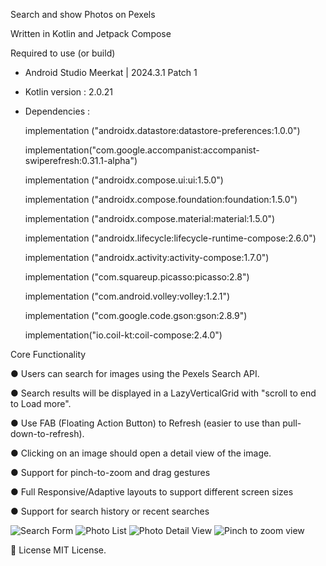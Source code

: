 Search and show Photos on Pexels

Written in Kotlin and Jetpack Compose

Required to use (or build)
- Android Studio Meerkat | 2024.3.1 Patch 1
- Kotlin version : 2.0.21
- Dependencies :

    implementation ("androidx.datastore:datastore-preferences:1.0.0")

    implementation("com.google.accompanist:accompanist-swiperefresh:0.31.1-alpha")

    implementation ("androidx.compose.ui:ui:1.5.0")

    implementation ("androidx.compose.foundation:foundation:1.5.0")

    implementation ("androidx.compose.material:material:1.5.0")

    implementation ("androidx.lifecycle:lifecycle-runtime-compose:2.6.0")

    implementation ("androidx.activity:activity-compose:1.7.0")

    implementation ("com.squareup.picasso:picasso:2.8")

    implementation ("com.android.volley:volley:1.2.1")

    implementation ("com.google.code.gson:gson:2.8.9")

    implementation("io.coil-kt:coil-compose:2.4.0")


Core Functionality

● Users can search for images using the Pexels Search API.

● Search results will be displayed in a LazyVerticalGrid with "scroll to end to Load more".

● Use FAB (Floating Action Button) to Refresh (easier to use than pull-down-to-refresh).

● Clicking on an image should open a detail view of the image.

● Support for pinch-to-zoom and drag gestures

● Full Responsive/Adaptive layouts to support different screen sizes

● Support for search history or recent searches


![Search Form](https://photos.google.com/share/AF1QipM5mCLteF6DZAqXuow0R_NzdsZJ6RXeqQ1OaCw1uazHyCRZJuMTXvAa3Z7nOnPzWQ/photo/AF1QipP1ufy-kqXh-TDkSUgnQW1NELH3G-hLxLknRZrp?key=cmplTXBlSlVlSE9zLXVXRzRpQkZJNjhSWHBBNm9n)
![Photo List](https://photos.google.com/share/AF1QipMDd_gl0F_ZK4uDnOqbOaHfGdyyRY4Ye6jNW6JLG41Bctd9pdRduG1EXlpur8NoYg/photo/AF1QipNYl8venDNPU_gawH858EVOOoG2JzPMejg0UXhm?key=YTlqZDNoVmltYmN6MVhKTW9fN1FXbENqdl8tX01n)
![Photo Detail View](https://photos.google.com/share/AF1QipMD7yQcSB4a_jhQZfuuRTyR6zEWhp1Ah2rfu_pBhvZDy7IyQf4GuFaFBYY8lwCAOg/photo/AF1QipP_EuYagCeCvXtL4kHjbb0ykaGtxxb_Lx83AsCk?key=WFptV3YxeU5VSVV2TFVMQzVHY1Vjdk0xQnl5OF9R)
![Pinch to zoom view](https://photos.google.com/share/AF1QipM6EekVFORqjDOyH3Qws5BD0n5v--u-y581Y_8t4AO4dBTkPKNi93Plft3wLdwZ9A/photo/AF1QipOCJ6vNCGhpe7qLaKNEyB2CopsfIysJ4eM51Vm2?key=eENKRVFYT3ZzZi03OE1mRWVWVUlwNl81dHlLWWJn)

📄 License
MIT License.






